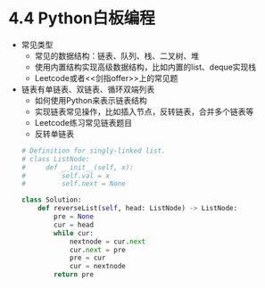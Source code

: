 # 4.4 Python白板编程

- 常见类型
	- 常见的数据结构：链表、队列、栈、二叉树、堆
	- 使用内置结构实现高级数据结构，比如内置的list、deque实现栈
	- Leetcode或者<<剑指offer>>上的常见题
- 链表有单链表、双链表、循环双端列表
	- 如何使用Python来表示链表结构
	- 实现链表常见操作，比如插入节点，反转链表，合并多个链表等
	- Leetcode练习常见链表题目 
	- 反转单链表
	```python
	# Definition for singly-linked list.
	# class ListNode:
	#     def __init__(self, x):
	#         self.val = x
	#         self.next = None
	
	class Solution:
	    def reverseList(self, head: ListNode) -> ListNode:
	        pre = None
	        cur = head
	        while cur:
	            nextnode = cur.next
	            cur.next = pre
	            pre = cur
	            cur = nextnode
	        return pre
	```